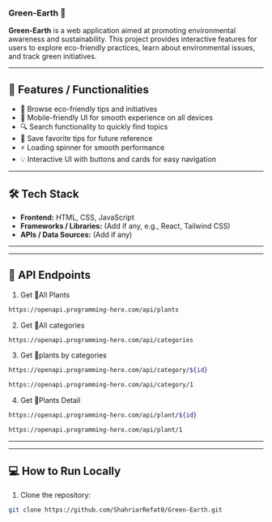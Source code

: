 ### Green-Earth 🌱

**Green-Earth** is a web application aimed at promoting environmental awareness and sustainability. This project provides interactive features for users to explore eco-friendly practices, learn about environmental issues, and track green initiatives.

---
## 🚀 Features / Functionalities

- 🌿 Browse eco-friendly tips and initiatives  
- 📱 Mobile-friendly UI for smooth experience on all devices  
- 🔍 Search functionality to quickly find topics  
- 📝 Save favorite tips for future reference  
- ⚡ Loading spinner for smooth performance  
- 💡 Interactive UI with buttons and cards for easy navigation  

---

## 🛠 Tech Stack

- **Frontend:** HTML, CSS, JavaScript  
- **Frameworks / Libraries:** (Add if any, e.g., React, Tailwind CSS)  
- **APIs / Data Sources:** (Add if any)  

---


---
🌴 API Endpoints
---
1. Get 🌴All Plants
```bash
https://openapi.programming-hero.com/api/plants
```

2. Get 🌴All categories <br/>
```bash
https://openapi.programming-hero.com/api/categories
```


3. Get 🌴plants by categories <br/>
```bash
https://openapi.programming-hero.com/api/category/${id}
```

```bash
https://openapi.programming-hero.com/api/category/1
```

4. Get 🌴Plants Detail <br/>

```bash
https://openapi.programming-hero.com/api/plant/${id}
```

```bash
https://openapi.programming-hero.com/api/plant/1
```
---



---

## 💻 How to Run Locally

1. Clone the repository:  
```bash
git clone https://github.com/ShahriarRefat0/Green-Earth.git
